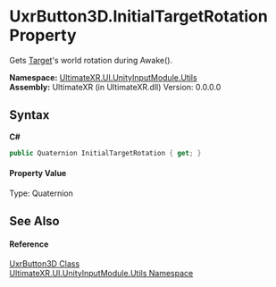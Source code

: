 # UxrButton3D.InitialTargetRotation Property 
 

Gets <a href="P_UltimateXR_UI_UnityInputModule_Utils_UxrButton3D_Target">Target</a>'s world rotation during Awake().

**Namespace:**&nbsp;<a href="N_UltimateXR_UI_UnityInputModule_Utils">UltimateXR.UI.UnityInputModule.Utils</a><br />**Assembly:**&nbsp;UltimateXR (in UltimateXR.dll) Version: 0.0.0.0

## Syntax

**C#**<br />
``` C#
public Quaternion InitialTargetRotation { get; }
```


#### Property Value
Type: Quaternion

## See Also


#### Reference
<a href="T_UltimateXR_UI_UnityInputModule_Utils_UxrButton3D">UxrButton3D Class</a><br /><a href="N_UltimateXR_UI_UnityInputModule_Utils">UltimateXR.UI.UnityInputModule.Utils Namespace</a><br />
